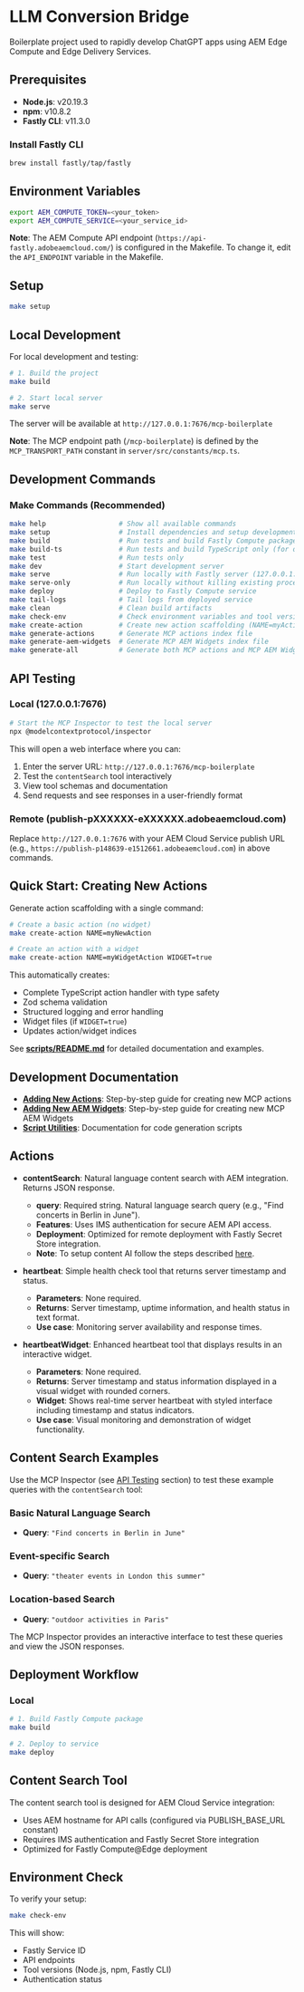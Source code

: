 # LLM Conversion Bridge

Boilerplate project used to rapidly develop ChatGPT apps using AEM Edge Compute and Edge Delivery Services.

## Prerequisites

- **Node.js**: v20.19.3
- **npm**: v10.8.2
- **Fastly CLI**: v11.3.0

### Install Fastly CLI
```bash
brew install fastly/tap/fastly
```

## Environment Variables

```bash
export AEM_COMPUTE_TOKEN=<your_token>
export AEM_COMPUTE_SERVICE=<your_service_id>
```

**Note**: The AEM Compute API endpoint (`https://api-fastly.adobeaemcloud.com/`) is configured in the Makefile. To change it, edit the `API_ENDPOINT` variable in the Makefile.

## Setup

```bash
make setup
```

## Local Development

For local development and testing:

```bash
# 1. Build the project
make build

# 2. Start local server
make serve
```

The server will be available at `http://127.0.0.1:7676/mcp-boilerplate`

**Note**: The MCP endpoint path (`/mcp-boilerplate`) is defined by the `MCP_TRANSPORT_PATH` constant in `server/src/constants/mcp.ts`.

## Development Commands

### Make Commands (**Recommended**)
```bash
make help                  # Show all available commands
make setup                 # Install dependencies and setup development environment
make build                 # Run tests and build Fastly Compute package (deployable .tar.gz)
make build-ts              # Run tests and build TypeScript only (for development)
make test                  # Run tests only
make dev                   # Start development server
make serve                 # Run locally with Fastly server (127.0.0.1:7676) with auto-cleanup
make serve-only            # Run locally without killing existing processes
make deploy                # Deploy to Fastly Compute service
make tail-logs             # Tail logs from deployed service
make clean                 # Clean build artifacts
make check-env             # Check environment variables and tool versions
make create-action         # Create new action scaffolding (NAME=myAction [WIDGET=true])
make generate-actions      # Generate MCP actions index file
make generate-aem-widgets  # Generate MCP AEM Widgets index file
make generate-all          # Generate both MCP actions and MCP AEM Widgets index files
```

## API Testing

### Local (127.0.0.1:7676)
```bash
# Start the MCP Inspector to test the local server
npx @modelcontextprotocol/inspector
```

This will open a web interface where you can:
1. Enter the server URL: `http://127.0.0.1:7676/mcp-boilerplate`
2. Test the `contentSearch` tool interactively
3. View tool schemas and documentation
4. Send requests and see responses in a user-friendly format

### Remote (publish-pXXXXXX-eXXXXXX.adobeaemcloud.com)
Replace `http://127.0.0.1:7676` with your AEM Cloud Service publish URL (e.g., `https://publish-p148639-e1512661.adobeaemcloud.com`) in above commands.

## Quick Start: Creating New Actions

Generate action scaffolding with a single command:

```bash
# Create a basic action (no widget)
make create-action NAME=myNewAction

# Create an action with a widget
make create-action NAME=myWidgetAction WIDGET=true
```

This automatically creates:
- Complete TypeScript action handler with type safety
- Zod schema validation
- Structured logging and error handling
- Widget files (if `WIDGET=true`)
- Updates action/widget indices

See **[scripts/README.md](scripts/README.md)** for detailed documentation and examples.

## Development Documentation

- **[Adding New Actions](server/src/actions/README.md)**: Step-by-step guide for creating new MCP actions
- **[Adding New AEM Widgets](server/src/widgets/README.md)**: Step-by-step guide for creating new MCP AEM Widgets
- **[Script Utilities](scripts/README.md)**: Documentation for code generation scripts

## Actions

- **contentSearch**: Natural language content search with AEM integration. Returns JSON response.
  - **query**: Required string. Natural language search query (e.g., "Find concerts in Berlin in June").
  - **Features**: Uses IMS authentication for secure AEM API access.
  - **Deployment**: Optimized for remote deployment with Fastly Secret Store integration.
  - **Note**: To setup content AI follow the steps described [here](CONTENT_AI_ONBOARDING.md).

- **heartbeat**: Simple health check tool that returns server timestamp and status.
  - **Parameters**: None required.
  - **Returns**: Server timestamp, uptime information, and health status in text format.
  - **Use case**: Monitoring server availability and response times.

- **heartbeatWidget**: Enhanced heartbeat tool that displays results in an interactive widget.
  - **Parameters**: None required.
  - **Returns**: Server timestamp and status information displayed in a visual widget with rounded corners.
  - **Widget**: Shows real-time server heartbeat with styled interface including timestamp and status indicators.
  - **Use case**: Visual monitoring and demonstration of widget functionality.

## Content Search Examples

Use the MCP Inspector (see [API Testing](#api-testing) section) to test these example queries with the `contentSearch` tool:

### Basic Natural Language Search
- **Query**: `"Find concerts in Berlin in June"`

### Event-specific Search  
- **Query**: `"theater events in London this summer"`

### Location-based Search
- **Query**: `"outdoor activities in Paris"`

The MCP Inspector provides an interactive interface to test these queries and view the JSON responses.

## Deployment Workflow

### Local

```bash
# 1. Build Fastly Compute package
make build

# 2. Deploy to service  
make deploy
```


## Content Search Tool

The content search tool is designed for AEM Cloud Service integration:

- Uses AEM hostname for API calls (configured via PUBLISH_BASE_URL constant)
- Requires IMS authentication and Fastly Secret Store integration
- Optimized for Fastly Compute@Edge deployment

## Environment Check

To verify your setup:
```bash
make check-env
```

This will show:
- Fastly Service ID
- API endpoints
- Tool versions (Node.js, npm, Fastly CLI)
- Authentication status

